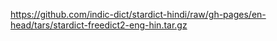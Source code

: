 <https://github.com/indic-dict/stardict-hindi/raw/gh-pages/en-head/tars/stardict-freedict2-eng-hin.tar.gz>

